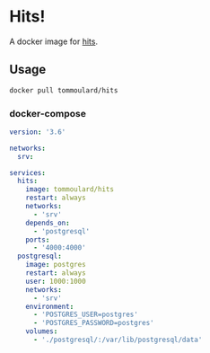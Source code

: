 # Hits!

A docker image for [hits](https://github.com/dwyl/hits).

## Usage
```bash
docker pull tommoulard/hits
```

### docker-compose
```yml
version: '3.6'

networks:
  srv:

services:
  hits:
    image: tommoulard/hits
    restart: always
    networks:
      - 'srv'
    depends_on:
      - 'postgresql'
    ports:
      - '4000:4000'
  postgresql:
    image: postgres
    restart: always
    user: 1000:1000
    networks:
      - 'srv'
    environment:
      - 'POSTGRES_USER=postgres'
      - 'POSTGRES_PASSWORD=postgres'
    volumes:
      - './postgresql/:/var/lib/postgresql/data'
```
